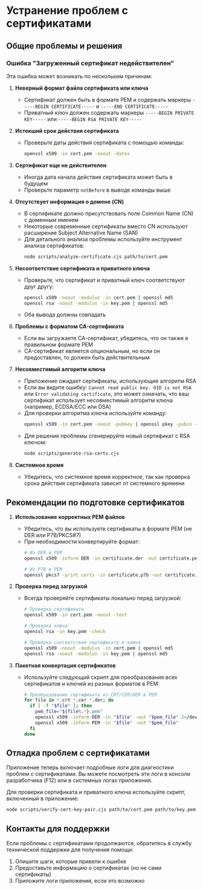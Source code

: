 # Устранение проблем с сертификатами

## Общие проблемы и решения

### Ошибка "Загруженный сертификат недействителен"

Эта ошибка может возникать по нескольким причинам:

1. **Неверный формат файла сертификата или ключа**
   - Сертификат должен быть в формате PEM и содержать маркеры `-----BEGIN CERTIFICATE-----` и `-----END CERTIFICATE-----`
   - Приватный ключ должен содержать маркеры `-----BEGIN PRIVATE KEY-----` или `-----BEGIN RSA PRIVATE KEY-----`

2. **Истекший срок действия сертификата**
   - Проверьте даты действия сертификата с помощью команды:
     ```bash
     openssl x509 -in cert.pem -noout -dates
     ```

3. **Сертификат еще не действителен**
   - Иногда дата начала действия сертификата может быть в будущем
   - Проверьте параметр `notBefore` в выводе команды выше

4. **Отсутствует информация о домене (CN)**
   - В сертификате должно присутствовать поле Common Name (CN) с доменным именем
   - Некоторые современные сертификаты вместо CN используют расширение Subject Alternative Name (SAN)
   - Для детального анализа проблемы используйте инструмент анализа сертификатов:
     ```bash
     node scripts/analyze-certificate.cjs path/to/cert.pem
     ```

5. **Несоответствие сертификата и приватного ключа**
   - Проверьте, что сертификат и приватный ключ соответствуют друг другу:
     ```bash
     openssl x509 -noout -modulus -in cert.pem | openssl md5
     openssl rsa -noout -modulus -in key.pem | openssl md5
     ```
   - Оба вывода должны совпадать

6. **Проблемы с форматом CA-сертификата**
   - Если вы загружаете CA-сертификат, убедитесь, что он также в правильном формате PEM
   - CA-сертификат является опциональным, но если он предоставлен, то должен быть действительным

7. **Несовместимый алгоритм ключа**
   - Приложение ожидает сертификаты, использующие алгоритм RSA
   - Если вы видите ошибку: `Cannot read public key. OID is not RSA` или `Error validating certificate`, это может означать, что ваш сертификат использует несовместимый алгоритм ключа (например, ECDSA/ECC или DSA)
   - Для проверки алгоритма ключа используйте команду:
     ```bash
     openssl x509 -in cert.pem -noout -pubkey | openssl pkey -pubin -inform PEM -text
     ```
   - Для решения проблемы сгенерируйте новый сертификат с RSA ключом:
     ```bash
     node scripts/generate-rsa-certs.cjs
     ```

8. **Системное время**
   - Убедитесь, что системное время корректное, так как проверка срока действия сертификата зависит от системного времени

## Рекомендации по подготовке сертификатов

1. **Использование корректных PEM файлов**
   - Убедитесь, что вы используете сертификаты в формате PEM (не DER или P7B/PKCS#7)
   - При необходимости конвертируйте формат:
     ```bash
     # Из DER в PEM
     openssl x509 -inform DER -in certificate.der -out certificate.pem
     
     # Из P7B в PEM
     openssl pkcs7 -print_certs -in certificate.p7b -out certificate.pem
     ```

2. **Проверка перед загрузкой**
   - Всегда проверяйте сертификаты локально перед загрузкой:
     ```bash
     # Проверка сертификата
     openssl x509 -in cert.pem -noout -text
     
     # Проверка ключа
     openssl rsa -in key.pem -check
     
     # Проверка соответствия сертификата и ключа
     openssl x509 -noout -modulus -in cert.pem | openssl md5
     openssl rsa -noout -modulus -in key.pem | openssl md5
     ```

3. **Пакетная конвертация сертификатов**
   - Используйте следующий скрипт для преобразования всех сертификатов и ключей из разных форматов в PEM:
     ```bash
     # Преобразование сертификата из CRT/CER/DER в PEM
     for file in *.crt *.cer *.der; do 
       if [ -f "$file" ]; then
         pem_file="${file%.*}.pem"
         openssl x509 -inform DER -in "$file" -out "$pem_file" 2>/dev/null || \
         openssl x509 -inform PEM -in "$file" -out "$pem_file"
       fi
     done
     ```

## Отладка проблем с сертификатами

Приложение теперь включает подробные логи для диагностики проблем с сертификатами. Вы можете посмотреть эти логи в консоли разработчика (F12) или в системных логах приложения.

Для проверки сертификата и приватного ключа используйте скрипт, включенный в приложение:
```bash
node scripts/verify-cert-key-pair.cjs path/to/cert.pem path/to/key.pem
```

## Контакты для поддержки

Если проблемы с сертификатами продолжаются, обратитесь в службу технической поддержки для получения помощи:
1. Опишите шаги, которые привели к ошибке
2. Предоставьте информацию о сертификатах (но не сами сертификаты)
3. Приложите логи приложения, если это возможно
